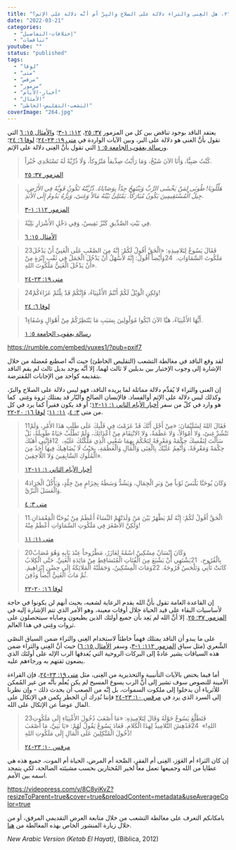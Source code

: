 ```yaml
---
title: "الإعتراض ٢٦٤، هل الغِنى والثراء دلالة على الصلاح والبِرّ أم أنَّه دلالة على الإثم؟"
date: "2022-03-21"
categories: 
  - "إختلافات-التفاصيل"
  - "تناقضات"
youtube: ""
status: "published"
tags: 
  - "لوقا"
  - "متى"
  - "مرقس"
  - "مزمور"
  - "أخبار-الأيام"
  - "الأمثال"
  - "التشعب-التقليص-الخاطئ"
coverImage: "264.jpg"
---
```


يعتقد الناقد بوجود تناقض بين كل من المزمور [٣٧: ٢٥](https://my.bible.com/bible/101/PSA.37.25)، [١١٢: ١-٣](https://my.bible.com/bible/101/PSA.112.1-3)؛ و[الأمثال ١٥: ٦](https://my.bible.com/bible/101/PRO.15.6) التي تقول بأنَّ الغنى هو دلالة على البر، وبين الآيات الواردة في [متى ١٩: ٢٣-٢٤](https://my.bible.com/bible/101/MAT.19.23-24)؛ [لوقا ٦: ٢٤](https://my.bible.com/bible/101/LUK.6.24)؛ و[رسالة يعقوب الجامعة ٥: ١](https://my.bible.com/bible/101/JAS.5.1) التي تقول بأنَّ الغِنى دلالة على الإثم.

> كُنْتُ صَبِيًّا، وَأَنَا الآنَ شَيْخٌ، وَمَا رَأَيْتُ صِدِّيقاً مَتْرُوكاً، وَلَا ذُرِّيَّةً لَهُ تَسْتَجْدِي خُبْزاً. 
> 
> [المزمور ٣٧: ٢٥](https://my.bible.com/bible/101/PSA.37.25)

> _هَلِّلُويَا! طُوبَى لِمَنْ يَخْشَى الرَّبَّ وَيَبْتَهِجُ جِدّاً بِوَصَايَاهُ. ذُرِّيَّتُهُ تَكُونُ قَوِيَّةً فِي الأَرْضِ، جِيلُ الْمُسْتَقِيمِينَ يَكُونُ مُبَارَكاً. يَمْتَلِئُ بَيْتُهُ مَالاً وَغِنىً، وَبِرُّهُ يَدُومُ إِلَى الأَبَدِ._
> 
> [المزمور ١١٢: ١-٣](https://my.bible.com/bible/101/PSA.112.1-3)

> فِي بَيْتِ الصِّدِّيقِ كَنْزٌ نَفِيسٌ، وَفِي دَخْلِ الأَشْرَارِ بَلِيَّةٌ.
> 
> [الأمثال ١٥: ٦](https://my.bible.com/bible/101/PRO.15.6)

> 23فَقَالَ يَسُوعُ لِتَلامِيذِهِ: «الْحَقَّ أَقُولُ لَكُمْ: إِنَّهُ مِنَ الصَّعْبِ عَلَى الْغَنِيِّ أَنْ يَدْخُلَ مَلَكُوتَ السَّمَاوَاتِ.  24وَأَيْضاً أَقُولُ: إِنَّهُ لأَسْهَلُ أَنْ يَدْخُلَ الْجَمَلُ فِي ثَقْبِ إِبْرَةٍ مِنْ أَنْ يَدْخُلَ الْغَنِيُّ مَلَكُوتَ اللهِ».
> 
> [متى ١٩: ٢٣-٢٤](https://my.bible.com/bible/101/MAT.19.23-24)

> 24وَلكِنِ الْوَيْلُ لَكُمْ أَنْتُمُ الأَغْنِيَاءُ، فَإِنَّكُمْ قَدْ نِلْتُمْ عَزَاءَكُمْ!
> 
> [لوقا ٦: ٢٤](https://my.bible.com/bible/101/LUK.6.24)

> 1أَيُّهَا الأَغْنِيَاءُ، هَيَّا الآنَ ابْكُوا مُوَلْوِلِينَ بِسَبَبِ مَا يَنْتَظِرُكُمْ مِنْ أَهْوَالٍ وَشَقَاءٍ.
> 
> [رسالة يعقوب الجامعة ٥: ١](https://my.bible.com/bible/101/JAS.5.1)

https://rumble.com/embed/vuxes1/?pub=pxif7

لقد وقع الناقد في مغالطة التشعب (التقليص الخاطئ) حيث أنَّه اصطنع مُعضلة من خلال الإشارة إلى وجوب الإختيار بين بديلين لا ثالث لهما، إلا أنَّه يوجد بديل ثالث لم يقم الناقد بتقديمه كواحد من الإجابات المُفترضة.

إن الغنى والثراء لا يُقدِّم دلالة مماثلة لما يريده الناقد، فهو ليس دلالة على الصلاح والبرّ، وكذلك ليس دلالة على الإثم أوالفساد. فالإنسان الصالح والبّار قد يمتلك ثروة وغِنى  كما هو وارد في كلّ من سفر [أخبار الأيام الثاني ١: ١١-١٢](https://my.bible.com/bible/101/2CH.1.11-12)؛ أو قد يكون فقيراً كما يرد في كل من متى [٣: ٤](https://my.bible.com/bible/101/MAT.3.4)، [١١: ١١](https://my.bible.com/bible/101/MAT.11.11)؛ [لوقا ١٦: ٢٠-٢٢](https://my.bible.com/bible/101/LUK.16.20-22).

> 11فَقَالَ اللهُ لِسُلَيْمَانَ: «مِنْ أَجْلِ أَنَّكَ قَدْ عَزَمْتَ فِي قَلْبِكَ عَلَى طَلَبِ هَذَا الأَمْرِ، وَلَمْ تَنْشُدْ غِنىً، وَلا أَمْوَالاً، وَلا عَظَمَةً، وَلا الانْتِقَامَ مِنْ أَعْدَائِكَ، وَلَمْ تَطْلُبْ حَيَاةً طَوِيلَةً، بَلْ سَأَلْتَ لِنَفْسِكَ حِكْمَةً وَمَعْرِفَةً لِتَحْكُمَ بِهِمَا شَعْبِي الَّذِي مَلَّكْتُكَ عَلَيْهِ،  12فَإِنَّنِي أَهَبُكَ حِكْمَةً وَمَعْرِفَةً، وَأُنْعِمُ عَلَيْكَ بِالْغِنَى وَالْمَالِ وَالْعَظَمَةِ، بِحَيْثُ لَا يُضَاهِيكَ فِيهَا أَحَدٌ مِنَ الْمُلُوكِ السَّابِقِينَ وَلا اللَّاحِقِينَ».
> 
> [أخبار الأيام الثاني ١: ١١-١٢](https://my.bible.com/bible/101/2CH.1.11-12)

> 4وَكَانَ يُوحَنَّا يَلْبَسُ ثَوْباً مِنْ وَبَرِ الْجِمَالِ، وَيَشُدُّ وَسَطَهُ بِحِزَامٍ مِنْ جِلْدٍ، وَيَأْكُلُ الْجَرَادَ وَالْعَسَلَ الْبَرِّيَّ.
> 
> [متى ٣: ٤](https://my.bible.com/bible/101/MAT.3.4)

> 11الْحَقَّ أَقُولُ لَكُمْ: إِنَّهُ لَمْ يَظْهَرْ بَيْنَ مَنْ وَلَدَتْهُمْ النِّسَاءُ أَعْظَمُ مِنْ يُوحَنَّا الْمَعْمَدَانِ. وَلَكِنَّ الأَصْغَرَ فِي مَلَكُوتِ السَّمَاوَاتِ أَعْظَمُ مِنْهُ!
> 
> [متى ١١: ١١](https://my.bible.com/bible/101/MAT.11.11)

> 20وَكَانَ إِنْسَانٌ مِسْكِينٌ اسْمُهُ لِعَازَرُ، مَطْرُوحاً عِنْدَ بَابِهِ وَهُوَ مُصَابٌ بِالْقُرُوحِ،  21يَشْتَهِي أَنْ يَشْبَعَ مِنَ الْفُتَاتِ الْمُتَسَاقِطِ مِنْ مَائِدَةِ الْغَنِيِّ. حَتَّى الْكِلابُ كَانَتْ تَأْتِي وَتَلْحَسُ قُرُوحَهُ. 22وَمَاتَ الْمِسْكِينُ، وَحَمَلَتْهُ الْمَلائِكَةُ إِلَى حِضْنِ إِبْرَاهِيمَ. ثُمَّ مَاتَ الْغَنِيُّ أَيْضاً وَدُفِنَ.
> 
> [لوقا ١٦: ٢٠-٢٢](https://my.bible.com/bible/101/LUK.16.20-22)

إن القاعدة العامة تقول بأنَّ الله يقدم الرعاية لشعبه، بحيث أنهم لن يكونوا في حاجة لأساسيات البقاء على قيد الحياة خلال أوقات معينة، وهو الأمر الذي تتم الإشارة إليه في [المزمور ٣٧: ٢٥](https://my.bible.com/bible/101/PSA.37.25). إلا أنَّ الله لم يَعِد بأن جميع أولئك الذين يطيعون وصاياه سيتحصلون على ثروات وغِنى في هذا العالم.

على ما يبدو أن الناقد يمتلك فهماً خاطئاً لاستخدام الغِنى والثراء ضمن السياق النصّي الشِّعري (مثل سياق [المزمور ١١٢: ١-٣](https://my.bible.com/bible/101/PSA.112.1-3)، وسفر [الأمثال ١٥: ٦](https://my.bible.com/bible/101/PRO.15.6)) حيث أنَّ الغِنى والثراء ضمن هذه السياقات يشير عادةً إلى البركات الروحية التي يُغدقها الرب الإله على أولئك الذي يضعون ثقتهم به ورجاءهم عليه.

أما فيما يختص بالآيات التأنيبية والتحذيرية من الغِنى، مثل [متى ١٩: ٢٣-٢٤](https://my.bible.com/bible/101/MAT.19.23-24)، فإن القراءة الأمينة للنصوص سوف تشير إلى أنَّ الرب يسوع المسيح لم يكن يُعلِّم بأنَّه من غير المُمكن للأثرياء أن يدخلوا إلى ملكوت السموات، بل إنَّه من الصعب أن يحدث ذلك - وإن نظرنا إلى السرد الذي يرد في [مرقس ١٠: ٢٣-٢٤](https://my.bible.com/bible/101/MRK.10.23-24) فإننا نُدِرك أن الخطر يكمن في الإتكال على المال عوضاً عن الإتكال على الله.

> 23فَتَطَلَّعَ يَسُوعُ حَوْلَهُ وَقَالَ لِتَلامِيذِهِ: «مَا أَصْعَبَ دُخُولَ الأَغْنِيَاءِ إِلَى مَلَكُوتِ اللهِ!»  24فَدُهِشَ التَّلامِيذُ لِهذَا الْكَلامِ. فَعَادَ يَسُوعُ يَقُولُ لَهُمْ: «يَا بَنِيَّ، مَا أَصْعَبَ دُخُولَ الْمُتَّكِلِينَ عَلَى الْمَالِ إِلَى مَلَكُوتِ اللهِ!
> 
> [مرقس ١٠: ٢٣-٢٤](https://my.bible.com/bible/101/MRK.10.23-24)

إن كان الثراء أم العَوَز، الغِنى أم الفقر، الصِّحة أم المرض، الحياة أم الموت، جميع هذه هي عطايا من الله وجميعها تعمل معاً لخير المُختارين بحسب مشيئته الصالحة، لكي يتمجد اسمه بين الأمم.

https://videopress.com/v/8C8yiKvZ?resizeToParent=true&cover=true&preloadContent=metadata&useAverageColor=true

بامكانكم التعرف على مغالطة التشعب من خلال متابعة العرض التقديمي المرفق، أو من خلال زيارة المنشور الخاص بهذه المغالطة من [هنا](https://reasonofhope.com/2019/07/25/bifurcation/).

_New Arabic Version (Ketab El Hayat)_, (Biblica, 2012)
